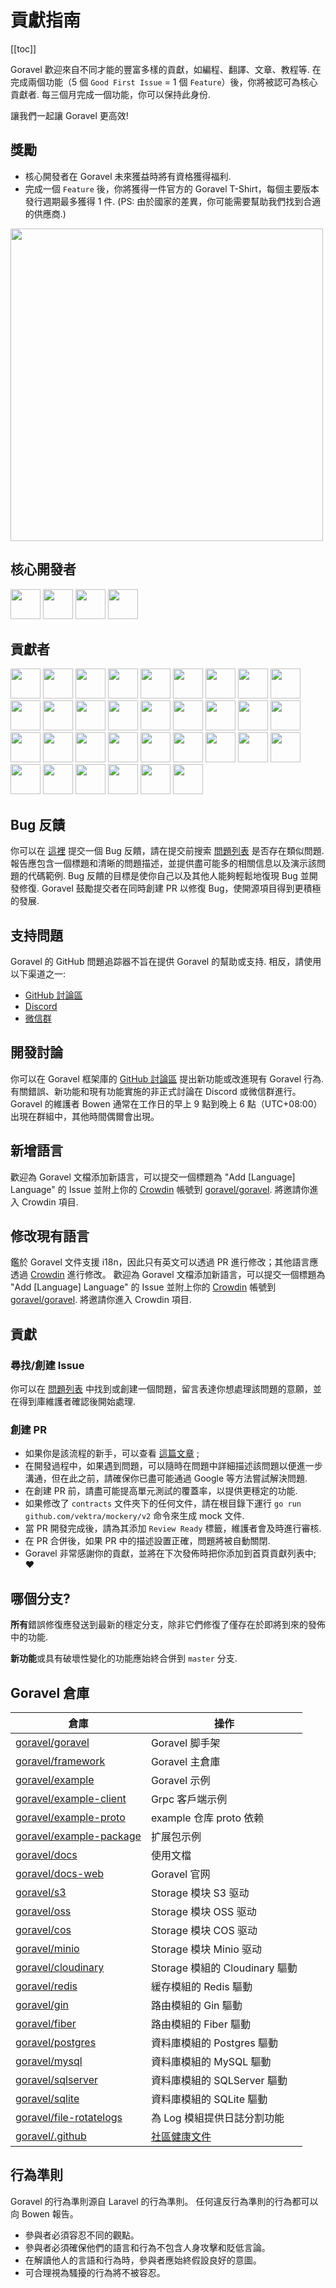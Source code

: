 # 貢獻指南

[[toc]]

Goravel 歡迎來自不同才能的豐富多樣的貢獻，如編程、翻譯、文章、教程等. 在完成兩個功能（5 個 `Good First Issue` = 1 個 `Feature`）後，你將被認可為核心貢獻者. 每三個月完成一個功能，你可以保持此身份.

讓我們一起讓 Goravel 更高效!

## 獎勵

- 核心開發者在 Goravel 未來獲益時將有資格獲得福利.
- 完成一個 `Feature` 後，你將獲得一件官方的 Goravel T-Shirt，每個主要版本發行週期最多獲得 1 件. (PS: 由於國家的差異，你可能需要幫助我們找到合適的供應商.)

<p align="left"><img src="/t-shirt.jpg" width="500"></p>

## 核心開發者

<div class="flex flex-wrap gap-2 mt-5" :class="$style.contributors"><a href="https://github.com/hwbrzzl" target="_blank"><img src="https://avatars.githubusercontent.com/u/24771476?v=4" width="48" height="48"></a>
<a href="https://github.com/DevHaoZi" target="_blank"><img src="https://avatars.githubusercontent.com/u/115467771?v=4" width="48" height="48"></a>
<a href="https://github.com/kkumar-gcc" target="_blank"><img src="https://avatars.githubusercontent.com/u/84431594?v=4" width="48" height="48"></a>
<a href="https://github.com/almas-x" target="_blank"><img src="https://avatars.githubusercontent.com/u/9382335?v=4" width="48" height="48"></a>
</div>

## 貢獻者

<div class="flex flex-wrap gap-2 mt-5" :class="$style.contributors"><a href="https://github.com/merouanekhalili" target="_blank"><img src="https://avatars.githubusercontent.com/u/1122628?v=4" width="48" height="48"></a>
<a href="https://github.com/hongyukeji" target="_blank"><img src="https://avatars.githubusercontent.com/u/23145983?v=4" width="48" height="48"></a>
<a href="https://github.com/sidshrivastav" target="_blank"><img src="https://avatars.githubusercontent.com/u/28773690?v=4" width="48" height="48"></a>
<a href="https://github.com/Juneezee" target="_blank"><img src="https://avatars.githubusercontent.com/u/20135478?v=4" width="48" height="48"></a>
<a href="https://github.com/dragoonchang" target="_blank"><img src="https://avatars.githubusercontent.com/u/1432336?v=4" width="48" height="48"></a>
<a href="https://github.com/dhanusaputra" target="_blank"><img src="https://avatars.githubusercontent.com/u/35093673?v=4" width="48" height="48"></a>
<a href="https://github.com/mauri870" target="_blank"><img src="https://avatars.githubusercontent.com/u/10168637?v=4" width="48" height="48"></a>
<a href="https://github.com/Marian0" target="_blank"><img src="https://avatars.githubusercontent.com/u/624592?v=4" width="48" height="48"></a>
<a href="https://github.com/ahmed3mar" target="_blank"><img src="https://avatars.githubusercontent.com/u/12982325?v=4" width="48" height="48"></a>
<a href="https://github.com/flc1125" target="_blank"><img src="https://avatars.githubusercontent.com/u/14297703?v=4" width="48" height="48"></a>
<a href="https://github.com/zzpwestlife" target="_blank"><img src="https://avatars.githubusercontent.com/u/12382180?v=4" width="48" height="48"></a>
<a href="https://github.com/juantarrel" target="_blank"><img src="https://avatars.githubusercontent.com/u/7213379?v=4" width="48" height="48"></a>
<a href="https://github.com/Kamandlou" target="_blank"><img src="https://avatars.githubusercontent.com/u/77993374?v=4" width="48" height="48"></a>
<a href="https://github.com/livghit" target="_blank"><img src="https://avatars.githubusercontent.com/u/108449432?v=4" width="48" height="48"></a>
<a href="https://github.com/jeff87218" target="_blank"><img src="https://avatars.githubusercontent.com/u/29706585?v=4" width="48" height="48"></a>
<a href="https://github.com/shayan-yousefi" target="_blank"><img src="https://avatars.githubusercontent.com/u/19957980?v=4" width="48" height="48"></a>
<a href="https://github.com/zxdstyle" target="_blank"><img src="https://avatars.githubusercontent.com/u/38398954?v=4" width="48" height="48"></a>
<a href="https://github.com/milwad-dev" target="_blank"><img src="https://avatars.githubusercontent.com/u/98118400?v=4" width="48" height="48"></a>
<a href="https://github.com/mdanialr" target="_blank"><img src="https://avatars.githubusercontent.com/u/48054961?v=4" width="48" height="48"></a>
<a href="https://github.com/KlassnayaAfrodita" target="_blank"><img src="https://avatars.githubusercontent.com/u/113383200?v=4" width="48" height="48"></a>
<a href="https://github.com/YlanzinhoY" target="_blank"><img src="https://avatars.githubusercontent.com/u/102574758?v=4" width="48" height="48"></a>
<a href="https://github.com/gouguoyin" target="_blank"><img src="https://avatars.githubusercontent.com/u/13517412?v=4" width="48" height="48"></a>
<a href="https://github.com/dzham" target="_blank"><img src="https://avatars.githubusercontent.com/u/10853451?v=4" width="48" height="48"></a>
<a href="https://github.com/praem90" target="_blank"><img src="https://avatars.githubusercontent.com/u/6235720?v=4" width="48" height="48"></a>
<a href="https://github.com/vendion" target="_blank"><img src="https://avatars.githubusercontent.com/u/145018?v=4" width="48" height="48"></a>
<a href="https://github.com/tzsk" target="_blank"><img src="https://avatars.githubusercontent.com/u/13273787?v=4" width="48" height="48"></a>
<a href="https://github.com/ycb1986" target="_blank"><img src="https://avatars.githubusercontent.com/u/12908032?v=4" width="48" height="48"></a>
<a href="https://github.com/BadJacky" target="_blank"><img src="https://avatars.githubusercontent.com/u/113529280?v=4" width="48" height="48"></a>
<a href="https://github.com/NiteshSingh17" target="_blank"><img src="https://avatars.githubusercontent.com/u/79739154?v=4" width="48" height="48"></a>
<a href="https://github.com/alfanzain" target="_blank"><img src="https://avatars.githubusercontent.com/u/4216529?v=4" width="48" height="48"></a>
<a href="https://github.com/oprudkyi" target="_blank"><img src="https://avatars.githubusercontent.com/u/3018472?v=4" width="48" height="48"></a>
<a href="https://github.com/zoryamba" target="_blank"><img src="https://avatars.githubusercontent.com/u/21248500?v=4" width="48" height="48"></a>
<a href="https://github.com/oguzhankrcb" target="_blank"><img src="https://avatars.githubusercontent.com/u/7572058?v=4" width="48" height="48"></a>

</div>

## Bug 反饋

你可以在 [這裡](https://github.com/goravel/goravel/issues/new?assignees=&labels=%E2%98%A2%EF%B8%8F+Bug%2Cbug&projects=&template=bug_report.yml&title=%F0%9F%90%9B+%5BBug%5D+) 提交一個 Bug 反饋，請在提交前搜索 [問題列表](https://github.com/goravel/goravel/issues?q=is%3Aissue) 是否存在類似問題. 報告應包含一個標題和清晰的問題描述，並提供盡可能多的相關信息以及演示該問題的代碼範例. Bug 反饋的目標是使你自己以及其他人能夠輕鬆地復現 Bug 並開發修復. Goravel 鼓勵提交者在同時創建 PR 以修復 Bug，使開源項目得到更積極的發展.

## 支持問題

Goravel 的 GitHub 問題追踪器不旨在提供 Goravel 的幫助或支持. 相反，請使用以下渠道之一:

- [GitHub 討論區](https://github.com/goravel/goravel/discussions)
- [Discord](https://github.com/goravel/goravel/tree/master#group)
- [微信群](https://github.com/goravel/goravel/blob/master/README_zh.md#%E7%BE%A4%E7%BB%84)

## 開發討論

你可以在 Goravel 框架庫的 [GitHub 討論區](https://github.com/goravel/goravel/discussions) 提出新功能或改進現有 Goravel 行為. 有關錯誤、新功能和現有功能實施的非正式討論在 Discord 或微信群進行。 Goravel 的維護者 Bowen 通常在工作日的早上 9 點到晚上 6 點（UTC+08:00）出現在群組中，其他時間偶爾會出現。

## 新增語言

歡迎為 Goravel 文檔添加新語言，可以提交一個標題為 "Add [Language] Language" 的 Issue 並附上你的 [Crowdin](https://crowdin.com/) 帳號到 [goravel/goravel](https://github.com/goravel/goravel/issues/new). 將邀請你進入 Crowdin 項目.

## 修改現有語言

鑑於 Goravel 文件支援 i18n，因此只有英文可以透過 PR 進行修改；其他語言應透過 [Crowdin](https://crowdin.com/) 進行修改。 歡迎為 Goravel 文檔添加新語言，可以提交一個標題為 "Add [Language] Language" 的 Issue 並附上你的 [Crowdin](https://crowdin.com/) 帳號到 [goravel/goravel](https://github.com/goravel/goravel/issues/new). 將邀請你進入 Crowdin 項目.

## 貢獻

### 尋找/創建 Issue

你可以在 [問題列表](https://github.com/goravel/goravel/issues) 中找到或創建一個問題，留言表達你想處理該問題的意願，並在得到庫維護者確認後開始處理.

### 創建 PR

- 如果你是該流程的新手，可以查看 [這篇文章](https://docs.github.com/en/get-started/quickstart/contributing-to-projects) ;
- 在開發過程中，如果遇到問題，可以隨時在問題中詳細描述該問題以便進一步溝通，但在此之前，請確保你已盡可能通過 Google 等方法嘗試解決問題.
- 在創建 PR 前，請盡可能提高單元測試的覆蓋率，以提供更穩定的功能.
- 如果修改了 `contracts` 文件夾下的任何文件，請在根目錄下運行 `go run github.com/vektra/mockery/v2` 命令來生成 mock 文件.
- 當 PR 開發完成後，請為其添加 `Review Ready` 標籤，維護者會及時進行審核.
- 在 PR 合併後，如果 PR 中的描述設置正確，問題將被自動關閉.
- Goravel 非常感謝你的貢獻，並將在下次發佈時把你添加到首頁貢獻列表中; ❤️

## 哪個分支?

**所有**錯誤修復應發送到最新的穩定分支，除非它們修復了僅存在於即將到來的發佈中的功能.

**新功能**或具有破壞性變化的功能應始終合併到 `master` 分支.

## Goravel 倉庫

| 倉庫                                                                    | 操作                                                                                                                                          |
| --------------------------------------------------------------------- | ------------------------------------------------------------------------------------------------------------------------------------------- |
| [goravel/goravel](https://github.com/goravel/goravel)                 | Goravel 脚手架                                                                                                                                 |
| [goravel/framework](https://github.com/goravel/framework)             | Goravel 主倉庫                                                                                                                                 |
| [goravel/example](https://github.com/goravel/example)                 | Goravel 示例                                                                                                                                  |
| [goravel/example-client](https://github.com/goravel/example-client)   | Grpc 客戶端示例                                                                                                                                  |
| [goravel/example-proto](https://github.com/goravel/example-proto)     | example 仓库 proto 依赖                                                                                                                         |
| [goravel/example-package](https://github.com/goravel/example-package) | 扩展包示例                                                                                                                                       |
| [goravel/docs](https://github.com/goravel/docs)                       | 使用文檔                                                                                                                                        |
| [goravel/docs-web](https://github.com/goravel/docs-web)               | Goravel 官网                                                                                                                                  |
| [goravel/s3](https://github.com/goravel/s3)                           | Storage 模块 S3 驱动                                                                                                                            |
| [goravel/oss](https://github.com/goravel/oss)                         | Storage 模块 OSS 驱动                                                                                                                           |
| [goravel/cos](https://github.com/goravel/cos)                         | Storage 模块 COS 驱动                                                                                                                           |
| [goravel/minio](https://github.com/goravel/minio)                     | Storage 模块 Minio 驱动                                                                                                                         |
| [goravel/cloudinary](https://github.com/goravel/cloudinary)           | Storage 模組的 Cloudinary 驅動                                                                                                                   |
| [goravel/redis](https://github.com/goravel/redis)                     | 緩存模組的 Redis 驅動                                                                                                                              |
| [goravel/gin](https://github.com/goravel/gin)                         | 路由模組的 Gin 驅動                                                                                                                                |
| [goravel/fiber](https://github.com/goravel/fiber)                     | 路由模組的 Fiber 驅動                                                                                                                              |
| [goravel/postgres](https://github.com/goravel/postgres)               | 資料庫模組的 Postgres 驅動                                                                                                                          |
| [goravel/mysql](https://github.com/goravel/mysql)                     | 資料庫模組的 MySQL 驅動                                                                                                                             |
| [goravel/sqlserver](https://github.com/goravel/sqlserver)             | 資料庫模組的 SQLServer 驅動                                                                                                                         |
| [goravel/sqlite](https://github.com/goravel/sqlite)                   | 資料庫模組的 SQLite 驅動                                                                                                                            |
| [goravel/file-rotatelogs](https://github.com/goravel/file-rotatelogs) | 為 Log 模組提供日誌分割功能                                                                                                                            |
| [goravel/.github](https://github.com/goravel/.github) | [社區健康文件](https://docs.github.com/en/communities/setting-up-your-project-for-healthy-contributions/creating-a-default-community-health-file) |

## 行為準則

Goravel 的行為準則源自 Laravel 的行為準則。 任何違反行為準則的行為都可以向 Bowen 報告。

- 參與者必須容忍不同的觀點。
- 參與者必須確保他們的語言和行為不包含人身攻擊和貶低言論。
- 在解讀他人的言語和行為時，參與者應始終假設良好的意圖。
- 可合理視為騷擾的行為將不被容忍。

<style module>
.contributors {
  img {
    border-radius: 50%;
  }
}

</style>
